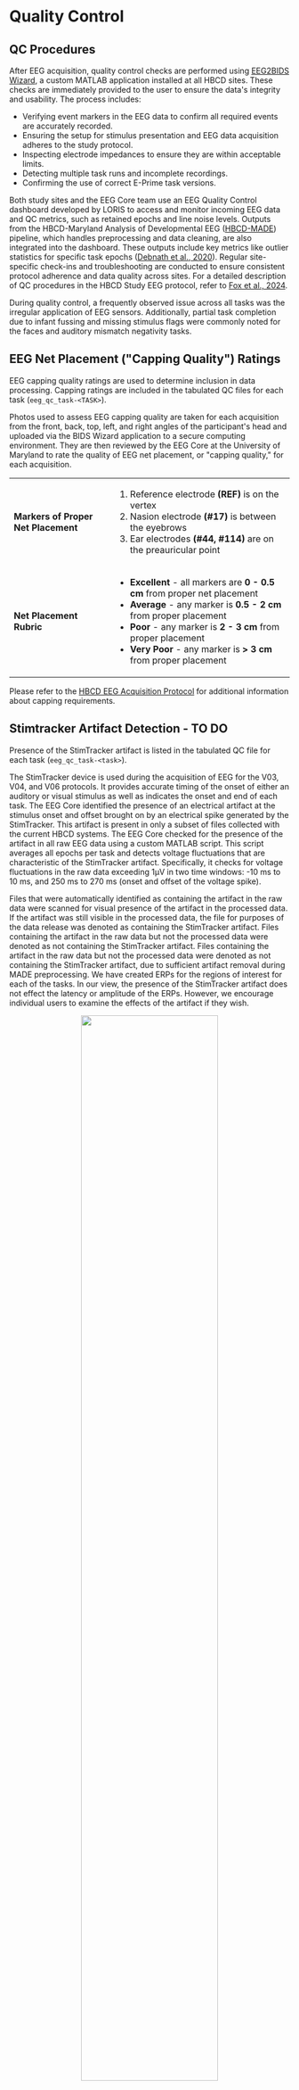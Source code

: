 # Quality Control    

## QC Procedures

After EEG acquisition, quality control checks are performed using [EEG2BIDS Wizard](https://github.com/aces/eeg2bids), a custom MATLAB application installed at all HBCD sites. These checks are immediately provided to the user to ensure the data's integrity and usability. The process includes:

- Verifying event markers in the EEG data to confirm all required events are accurately recorded.
- Ensuring the setup for stimulus presentation and EEG data acquisition adheres to the study protocol.
- Inspecting electrode impedances to ensure they are within acceptable limits.
- Detecting multiple task runs and incomplete recordings.
- Confirming the use of correct E-Prime task versions.

Both study sites and the EEG Core team use an EEG Quality Control dashboard developed by LORIS to access and monitor incoming EEG data and QC metrics, such as retained epochs and line noise levels. Outputs from the HBCD-Maryland Analysis of Developmental EEG ([HBCD-MADE](https://hbcd-made.readthedocs.io/en/latest/)) pipeline, which handles preprocessing and data cleaning, are also integrated into the dashboard. These outputs include key metrics like outlier statistics for specific task epochs ([Debnath et al., 2020](https://doi.org/10.1111/psyp.13580)). Regular site-specific check-ins and troubleshooting are conducted to ensure consistent protocol adherence and data quality across sites. For a detailed description of QC procedures in the HBCD Study EEG protocol, refer to [Fox et al., 2024](https://doi.org/10.1016/j.dcn.2024.101447).

During quality control, a frequently observed issue across all tasks was the irregular application of EEG sensors. Additionally, partial task completion due to infant fussing and missing stimulus flags were commonly noted for the faces and auditory mismatch negativity tasks.

## EEG Net Placement ("Capping Quality") Ratings

EEG capping quality ratings are used to determine inclusion in data processing. Capping ratings are included in the tabulated QC files for each task (`eeg_qc_task-<TASK>`).

Photos used to assess EEG capping quality are taken for each acquisition from the front, back, top, left, and right angles of the participant's head and uploaded via the BIDS Wizard application to a secure computing environment. They are then reviewed by the EEG Core at the University of Maryland to rate the quality of EEG net placement, or "capping quality," for each acquisition.

<table class="table-no-vertical-lines" style="width: 100%; border-collapse: collapse; table-layout: fixed;">
<tbody>
<tr>
  <td><strong>Markers of Proper Net Placement</strong></td>
  <td style="word-wrap: break-word; white-space: normal;">
    <ol>
    <li>Reference electrode <strong>(REF)</strong> is on the vertex </li>
    <li>Nasion electrode <strong>(#17)</strong> is between the eyebrows</li>
    <li>Ear electrodes <strong>(#44, #114)</strong> are on the preauricular point</li>
    </ol>
  </td>
</tr>
<tr>
<td><strong>Net Placement Rubric</strong></td>
  <td style="word-wrap: break-word; white-space: normal;">
    <ul>
    <li><strong>Excellent</strong> - all markers are <strong>0 - 0.5 cm</strong> from proper net placement </li>
    <li><strong>Average</strong> - any marker is <strong>0.5 - 2 cm</strong> from proper placement</li>
    <li><strong>Poor</strong> - any marker is <strong>2 - 3 cm</strong> from proper placement</li>
    <li><strong>Very Poor</strong> - any marker is  <strong>&gt; 3 cm</strong> from proper placement</li>
    </ul>
  </td>
</tr>
</tbody>
</table>

Please refer to the [HBCD EEG Acquisition Protocol](https://zenodo.org/records/14795030) for additional information about capping requirements.

## Stimtracker Artifact Detection - TO DO

<div class="table-banner">
  <span class="emoji"><i class="fa-regular fa-lightbulb"></i></span>
  <span class="text">Presence of the StimTracker artifact is listed in the tabulated QC file for each task (<code>eeg_qc_task-&lt;task&gt;</code>).</span>
</div>
<p></p>

The StimTracker device is used during the acquisition of EEG for the V03, V04, and V06 protocols. It provides accurate timing of the onset of either an auditory or visual stimulus as well as indicates the onset and end of each task. The EEG Core identified the presence of an electrical artifact at the stimulus onset and offset brought on by an electrical spike generated by the StimTracker. This artifact is present in only a subset of files collected with the current HBCD systems. The EEG Core checked for the presence of the artifact in all raw EEG data using a custom MATLAB script. This script averages all epochs per task and detects voltage fluctuations that are characteristic of the StimTracker artifact. Specifically, it checks for voltage fluctuations in the raw data exceeding 1µV in two time windows: -10 ms to 10 ms, and 250 ms to 270 ms (onset and offset of the voltage spike).

Files that were automatically identified as containing the artifact in the raw data were scanned for visual presence of the artifact in the processed data. If the artifact was still visible in the processed data, the file for purposes of the data release was denoted as containing the StimTracker artifact. Files containing the artifact in the raw data but not the processed data were denoted as not containing the StimTracker artifact. Files containing the artifact in the raw data but not the processed data were denoted as not containing the StimTracker artifact, due to sufficient artifact removal during MADE preprocessing. We have created ERPs for the regions of interest for each of the tasks. In our view, the presence of the StimTracker artifact does not effect the latency or amplitude of the ERPs. However, we encourage individual users to examine the effects of the artifact if they wish. 
   
<div style="flex: 1; text-align: center;">
<img src="../images/Fig1.png" width="70%" height="auto" class="center">
<p style="font-size: 0.9em; margin-top: 5px;">
    Fig 1. Example of the electrical artifact detected in the MMN auditory oddball task in E55. The artifact is characterized by the negative deflection of the signal at the stimulus onset and the positive deflection of the signal at offset.
</p>
</div>